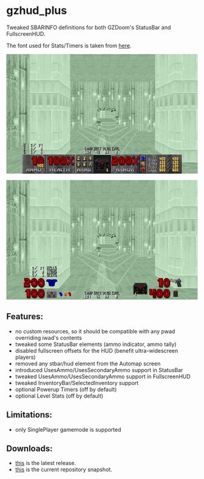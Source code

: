 # gzhud_plus

Tweaked SBARINFO definitions for both GZDoom's StatusBar and FullscreenHUD.

The font used for Stats/Timers is taken from [here](https://github.com/3saster/fullscrn_huds/tree/master/fonts/oldfont).

![StatusBar](https://raw.githubusercontent.com/liPillON/gzhud_plus/main/SCREENBLOCKS10.png)

![FullscreenHUD](https://raw.githubusercontent.com/liPillON/gzhud_plus/main/SCREENBLOCKS11.png)


## Features:
- no custom resources, so it should be compatible with any pwad overriding iwad's contents
- tweaked some StatusBar elements (ammo indicator, ammo tally)
- disabled fullscreen offsets for the HUD (benefit ultra-widescreen players)
- removed any stbar/hud element from the Automap screen
- introduced UsesAmmo/UsesSecondaryAmmo support in StatusBar
- tweaked UsesAmmo/UsesSecondaryAmmo support in FullscreenHUD
- tweaked InventoryBar/SelectedInventory support
- optional Powerup Timers (off by default)
- optional Level Stats (off by default)


## Limitations:
- only SinglePlayer gamemode is supported


## Downloads:
- [this](https://github.com/liPillON/gzhud_plus/releases/latest) is the latest release.
- [this](https://github.com/liPillON/gzhud_plus/archive/refs/heads/main.zip) is the current repository snapshot.

